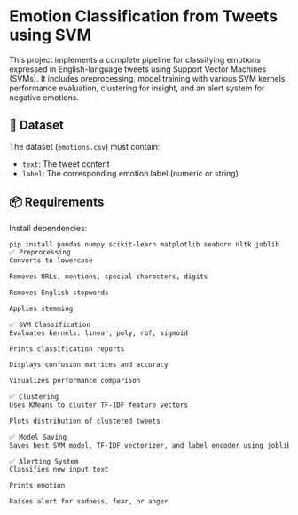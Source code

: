 # Emotion Classification from Tweets using SVM

This project implements a complete pipeline for classifying emotions expressed in English-language tweets using Support Vector Machines (SVMs). It includes preprocessing, model training with various SVM kernels, performance evaluation, clustering for insight, and an alert system for negative emotions.

## 📂 Dataset

The dataset (`emotions.csv`) must contain:

- `text`: The tweet content
- `label`: The corresponding emotion label (numeric or string)

## 📦 Requirements

Install dependencies:

```bash
pip install pandas numpy scikit-learn matplotlib seaborn nltk joblib
✅ Preprocessing
Converts to lowercase

Removes URLs, mentions, special characters, digits

Removes English stopwords

Applies stemming

✅ SVM Classification
Evaluates kernels: linear, poly, rbf, sigmoid

Prints classification reports

Displays confusion matrices and accuracy

Visualizes performance comparison

✅ Clustering
Uses KMeans to cluster TF-IDF feature vectors

Plots distribution of clustered tweets

✅ Model Saving
Saves best SVM model, TF-IDF vectorizer, and label encoder using joblib

✅ Alerting System
Classifies new input text

Prints emotion

Raises alert for sadness, fear, or anger
